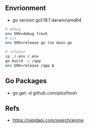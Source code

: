 ## Envrionment

- go version go1.18.1 darwin/amd64

```bash
# debug
env ENV=debug fresh
# sit
env ENV=release go run main.go

# release
cp ./.env /.env
go build -o /app
env ENV=release /app &
```

## Go Packages

- go get -d github.com/pilu/fresh

## Refs

- https://rapidapi.com/search/anime
